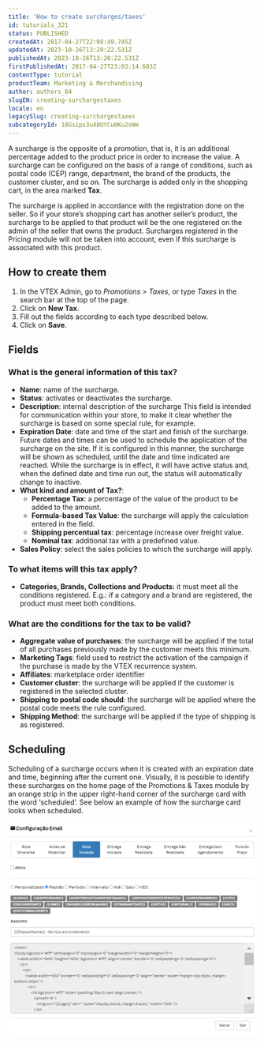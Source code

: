 ```yaml
---
title: 'How to create surcharges/taxes'
id: tutorials_321
status: PUBLISHED
createdAt: 2017-04-27T22:08:49.745Z
updatedAt: 2023-10-26T13:20:22.531Z
publishedAt: 2023-10-26T13:20:22.531Z
firstPublishedAt: 2017-04-27T23:03:14.603Z
contentType: tutorial
productTeam: Marketing & Merchandising
author: authors_84
slugEN: creating-surchargestaxes
locale: en
legacySlug: creating-surchargestaxes
subcategoryId: 18Gsips3u48UYCu0Ku2sWm
---
```


A surcharge is the opposite of a promotion, that is, it is an additional percentage added to the product price in order to increase the value. A surcharge can be configured on the basis of a range of conditions, such as postal code (CEP) range, department, the brand of the products, the customer cluster, and so on. The surcharge is added only in the shopping cart, in the area marked **Tax**.

The surcharge is applied in accordance with the registration done on the seller. So if your store’s shopping cart has another seller’s product, the surcharge to be applied to that product will be the one registered on the admin of the seller that owns the product. Surcharges registered in the Pricing module will not be taken into account, even if this surcharge is associated with this product.

## How to create them

1. In the VTEX Admin, go to *Promotions > Taxes*, or type *Taxes* in the search bar at the top of the page.
2. Click on **New Tax**.
3. Fill out the fields according to each type described below.
4. Click on **Save**.

## Fields

### What is the general information of this tax?

- **Name**: name of the surcharge.
- **Status**: activates or deactivates the surcharge.
- **Description**: internal description of the surcharge This field is intended for communication within your store, to make it clear whether the surcharge is based on some special rule, for example.
- **Expiration Date**: date and time of the start and finish of the surcharge. Future dates and times can be used to schedule the application of the surcharge on the site. If it is configured in this manner, the surcharge will be shown as scheduled, until the date and time indicated are reached. While the surcharge is in effect, it will have active status and, when the defined date and time run out, the status will automatically change to inactive.
- **What kind and amount of Tax?**:
  - **Percentage Tax**: a percentage of the value of the product to be added to the amount.
  - **Formula-based Tax Value**: the surcharge will apply the calculation entered in the field.
  - **Shipping percentual tax**: percentage increase over freight value.
  - **Nominal tax**: additional tax with a predefined value.
- **Sales Policy**: select the sales policies to which the surcharge will apply.

### To what items will this tax apply?

- **Categories, Brands, Collections and Products:** it must meet all the conditions registered. E.g.: if a category and a brand are registered, the product must meet both conditions.

### What are the conditions for the tax to be valid?

- **Aggregate value of purchases**: the surcharge will be applied if the total of all purchases previously made by the customer meets this minimum.
- **Marketing Tags**: field used to restrict the activation of the campaign if the purchase is made by the VTEX recurrence system.
- **Affiliates**: marketplace order identifier
- **Customer cluster**: the surcharge will be applied if the customer is registered in the selected cluster.
- **Shipping to postal code should**: the surcharge will be applied where the postal code meets the rule configured.
- **Shipping Method**: the surcharge will be applied if the type of shipping is as registered.

## Scheduling

Scheduling of a surcharge occurs when it is created with an expiration date and time, beginning after the current one. Visually, it is possible to identify these surcharges on the home page of the Promotions & Taxes module by an orange strip in the upper right-hand corner of the surcharge card with the word ‘scheduled’. See below an example of how the surcharge card looks when scheduled.

![agendamento.en](https://raw.githubusercontent.com/vtexdocs/help-center-content/refs/heads/main/_1.png)
